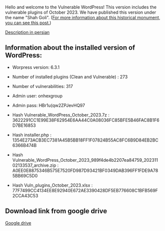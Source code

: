 Hello and welcome to the Vulnerable WordPress!
This version includes the vulnerable plugins of October 2023.
We have published this version under the name "Shah Goli". ([For more information about this historical monument, you can see this post.](https://en.wikipedia.org/wiki/El-G%C3%B6l%C3%BC)) 

[Description in persian](https://onhexgroup.ir/vulnerable-wordpress-october-2023/)

## Information about the installed version of WordPress:

- Worpress version: 6.3.1
- Number of installed plugins (Clean and Vulnerable) : 273
- Number of vulnerabilities: 317
- Admin user: onhexgroup
- Admin pass: HBr1u(qw2ZPJevHQ97


- Hash Vulnerable_WordPress_October_2023.7z : 3622291CC1E99E38F62954E6AA44C0A08036FC85BFE5B46FAC8B1F6D7BE16853
- Hash installer.php : 1354E273ACB3EC7381A45B5BB18FF1F07824B55AC8FC6B9D84EB2BC6366B474B
- Hash Vulnerable_WordPress_October_2023_989f4de4b2207ea84759_20231102133537_archive.zip : A0EE0E8875346B575E7520FD987D93421BF0349DAB396FF1FDE9A785BB69C5D0
- Hash Vuln_plugins_October_2023.xlsx : 77F7499CC4134EE8E92940E672AE3390428DF5EB776608C1BFB569F2CCA43C53

## Download link from google drive
[Google drive](https://drive.google.com/drive/folders/1W1aEcYxtcdJGxq9A9dPPE5DtopydwKDO)
